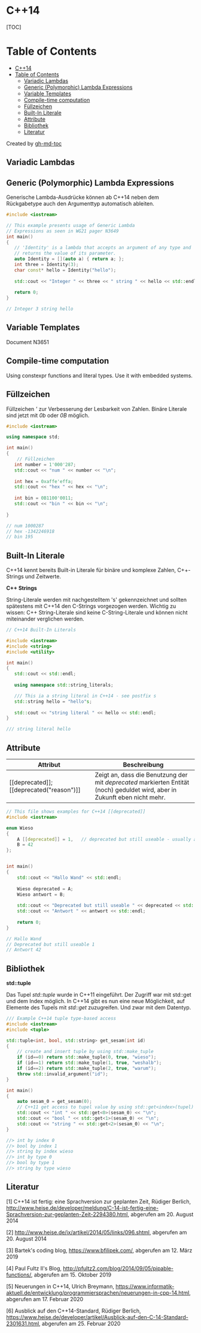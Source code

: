# C++14

[TOC]

Table of Contents
=================

* [C\+\+14](#c14)
* [Table of Contents](#table-of-contents)
  * [Variadic Lambdas](#variadic-lambdas)
  * [Generic (Polymorphic) Lambda Expressions](#generic-polymorphic-lambda-expressions)
  * [Variable Templates](#variable-templates)
  * [Compile\-time computation](#compile-time-computation)
  * [Füllzeichen](#f%C3%BCllzeichen)
  * [Built\-In Literale](#built-in-literale)
  * [Attribute](#attribute)
  * [Bibliothek](#bibliothek)
  * [Literatur](#literatur)

Created by [gh-md-toc](https://github.com/ekalinin/github-markdown-toc.go)


## Variadic Lambdas

## Generic (Polymorphic) Lambda Expressions

Generische Lambda-Ausdrücke können ab C++14 neben dem Rückgabetype auch den Argumenttyp automatisch ableiten. 

```c++
#include <iostream>

// This example presents usage of Generic Lambda 
// Expressions as seen in WG21 pager N3649
int main()
{  
   // 'Identity' is a lambda that accepts an argument of any type and
   // returns the value of its parameter. 
   auto Identity = [](auto a) { return a; };
   int three = Identity(3);
   char const* hello = Identity("hello");
   
   std::cout << "Integer " << three << " string " << hello << std::endl;
   
   return 0;
}

// Integer 3 string hello
```

## Variable Templates

Document N3651

## Compile-time computation

Using constexpr functions and literal types. Use it with embedded systems.

## Füllzeichen

Füllzeichen *'* zur Verbesserung der Lesbarkeit von Zahlen. Binäre Literale sind jetzt mit *0b* oder *0B* möglich.   

```c++
#include <iostream>

using namespace std;

int main()
{
	// Füllzeichen	   
   int number = 1'000'287; 
   std::cout << "num " << number << "\n"; 
   
   int hex = 0xaffe'effa; 
   std::cout << "hex " << hex << "\n";
   
   int bin = 0B1100'0011; 
   std::cout << "bin " << bin << "\n";
   
}

// num 1000287
// hex -1342246918
// bin 195
```

## Built-In Literale

C++14 kennt bereits Built-in Literale für binäre und komplexe Zahlen, C++-Strings und Zeitwerte.  

**C++ Strings**

String-Literale werden mit nachgestelltem 's' gekennzeichnet und sollten spätestens mit C++14 den C-Strings vorgezogen werden. Wichtig zu wissen: C++ String-Literale sind keine C-String-Literale und können nicht miteinander verglichen werden.

```c++
// C++14 Built-In Literals 

#include <iostream>
#include <string>
#include <utility>

int main()
{
   std::cout << std::endl;
  
   using namespace std::string_literals;

   /// This ia a string literal in C++14 - see postfix s
   std::string hello = "hello"s; 
    
   std::cout << "string literal " << hello << std::endl;
}

/// string literal hello
```

## Attribute

| Attribut                                 | Beschreibung                                                 |
| ---------------------------------------- | ------------------------------------------------------------ |
| [[deprecated]]; [[deprecated("reason")]] | Zeigt an, dass die Benutzung der mit *deprecated* markierten Entität (noch) geduldet wird, aber in Zukunft eben nicht mehr. |

```c++
// This file shows examples for C++14 [[deprecated]]
#include <iostream>

enum Wieso 
{
    A [[deprecated]] = 1,   // deprecated but still useable - usually a compiler would throw a warning here
    B = 42
}; 


int main()
{        
    std::cout << "Hallo Wand" << std::endl;
    
    Wieso deprecated = A; 
    Wieso antwort = B;
          
    std::cout << "Deprecated but still useable " << deprecated << std::endl;
    std::cout << "Antwort " << antwort << std::endl;
    
    return 0;
}

// Hallo Wand
// Deprecated but still useable 1
// Antwort 42
```

## Bibliothek

**std::tuple**

Das Tupel *std::tuple* wurde in C++11 eingeführt. Der Zugriff war mit std::get und dem Index möglich. In C++14 gibt es nun eine neue Möglichkeit, auf Elemente des Tupels mit *std::get* zuzugreifen. Und zwar mit dem Datentyp. 

```c++
/// Example C++14 tuple type-based access
#include <iostream>
#include <tuple>

std::tuple<int, bool, std::string> get_sesam(int id)
{
    // create and insert tuple by using std::make_tuple
    if (id==0) return std::make_tuple(0, true, "wieso");
    if (id==1) return std::make_tuple(1, true, "weshalb");
    if (id==2) return std::make_tuple(2, true, "warum");
    throw std::invalid_argument("id");
}

int main()
{
    auto sesam_0 = get_sesam(0);
    // C++11 get access to tupel value by using std::get<index>(tupel)
    std::cout << "int " << std::get<0>(sesam_0) << "\n";
    std::cout << "bool " << std::get<1>(sesam_0) << "\n";
    std::cout << "string " << std::get<2>(sesam_0) << "\n";
}

//> int by index 0
//> bool by index 1
//> string by index wieso
//> int by type 0
//> bool by type 1
//> string by type wieso
```



## Literatur

[1] C++14 ist fertig: eine Sprachversion zur geplanten Zeit, Rüdiger Berlich, <http://www.heise.de/developer/meldung/C-14-ist-fertig-eine-Sprachversion-zur-geplanten-Zeit-2294380.html>, abgerufen am 20. August 2014

[2] <http://www.heise.de/ix/artikel/2014/05/links/096.shtml>, abgerufen am 20. August 2014

[3] Bartek's coding blog, https://www.bfilipek.com/, abgerufen am 12. März 2019

[4] Paul Fultz Il's Blog, http://pfultz2.com/blog/2014/09/05/pipable-functions/, abgerufen am 15. Oktober 2019

[5] Neuerungen in C++14, Ulrich Breymann, https://www.informatik-aktuell.de/entwicklung/programmiersprachen/neuerungen-in-cpp-14.html, abgerufen am 17. Februar 2020

[6] Ausblick auf den C++14-Standard, Rüdiger Berlich, https://www.heise.de/developer/artikel/Ausblick-auf-den-C-14-Standard-2301631.html, abgerufen am 25. Februar 2020



  
